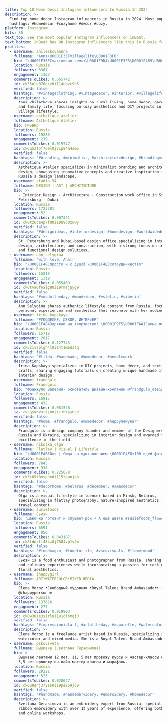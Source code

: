 ```yaml
---
title: Top 10 Home Decor Instagram Influencers In Russia In 2024
description: >-
  Find top home decor Instagram influencers in Russia in 2024. Most popular
  hashtags: #homedecor #cozyhome #decor #cozy.
platform: Instagram
hits: 80
text_top: See the most popular Instagram influencers on inBeat.
text_bottom: inBeat has 80 Instagram influencers like this in Russia for you to contact.
profiles:
  - username: zhilezkovaanna
    fullname: "Anna\U0001F33FVillagelife\U0001F3F0"
    bio: "\U0001F33FСчастливая семья\U0001F9D4\U0001F3FB\U0001F469\U0001F3FB\U0001F467\U0001F467и\U0001F431\U0001F436 \U0001F33FДомСадОгородПироги \U0001F33FВсё о нашей уютной деревенской жизни\U0001F3E1 \U0001F33FЖизнь в стиле #лагом #hygge \U0001F33FДекоратор #diy #vintage #homedecor"
    location: Russia
    followers: 3367
    engagement: 1363
    commentsToLikes: 0.065742
    id: ck55nle076gcz0i114ubzc9b5
    verified: false
    hashtags: '#vintageclothing, #vintagedecor, #interior, #villagelife'
    description: >-
      Anna Zhilezkova shares insights on rural living, home decor, gardening,
      and family life, focusing on cozy aesthetics and DIY projects in her
      village lifestyle.
  - username: asthetique.atelier
    fullname: Asthetique Atelíer
    bio: PNSBHp
    location: Russia
    followers: 19280
    engagement: 239
    commentsToLikes: 0.019747
    id: ck6u53f5f7del0j71p84a4smp
    verified: false
    hashtags: '#branding, #minimalist, #architecturedesign, #brandingmob'
    description: >-
      Asthetique Atelier specializes in minimalist branding and architectural
      design, showcasing innovative concepts and creative inspiration from
      Russia's design landscape.
  - username: studia_54
    fullname: DESIGN | ART | ARCHITECTURE
    bio: >-
      - Interior Design - Architecture - Construction work office in St.
      Petersburg - Dubai
    location: Russia
    followers: 1723281
    engagement: 52
    commentsToLikes: 0.007341
    id: ck0tz6ce4p7f80i19n9c0zuwy
    verified: false
    hashtags: '#designideas, #interiordesign, #homedesign, #worldwidedesign'
    description: >-
      St. Petersburg and Dubai-based design office specializing in interior
      design, architecture, and construction, with a strong focus on innovative
      and functional design solutions.
  - username: ann_selygina
    fullname: 'with love, Ann✨'
    bio: "\U0001F48Cпросто и с душой \U0001F4E5сотрудничество"
    location: Russia
    followers: 15219
    engagement: 1319
    commentsToLikes: 0.055469
    id: ck0tva0f6aig80i19rmtjpyg9
    verified: false
    hashtags: '#moodoftheday, #moodvideo, #estetic, #siberia'
    description: >-
      Ann Selygina shares authentic lifestyle content from Russia, focusing on
      personal experiences and aesthetics that resonate with her audience.
  - username: irina.kapskaya
    fullname: 'РУКОДЕЛИЕ, ДЕКОР, ИНТЕРЬЕР'
    bio: "\U0001FA84Заряжаю на творчество! \U0001F9F5\U0001FAA1Самые полезные и интересные мастер классы! ✂️Научу шить текстильные Домики! \U0001F3E0Буду строить Дом! Жду весны!\U0001F642"
    location: Russia
    followers: 15718
    engagement: 2017
    commentsToLikes: 0.127743
    id: ck5zivzplgh4l0i14t1m6d3lq
    verified: false
    hashtags: '#tilda, #handmade, #homedecor, #needlework'
    description: >-
      Irina Kapskaya specializes in DIY projects, home décor, and textile
      crafts, sharing engaging tutorials on creating unique handmade items for
      interior design.
  - username: frandgulo
    fullname: Frandgulo
    bio: "Франжуло Валерия- основатель дизайн-компании @frandgulo_design \U0001F3C5Член Союза дизайнеров России и Украины \U0001F393Кандидат наук \U0001F3C6Многочисленные награды, грамоты"
    location: Russia
    followers: 16915
    engagement: 432
    commentsToLikes: 0.081526
    id: ck5q58h84rsj00i117blpab5d
    verified: false
    hashtags: '#home, #frandgulo, #homedecor, #happynewyear'
    description: >-
      Frandgulo is a design company founder and member of the Designers Union of
      Russia and Ukraine, specializing in interior design and awarded for
      excellence in the field.
  - username: nikolka_olga
    fullname: Flatlay | Visual | Lifestyle
    bio: "\U0001FAB6Оля | Сюда за вдохновением \U0001F4F8+100 идей фото для тебя \U0001F332Локации | Природа | Эстетика \U0001F9EDTrip #nikolka_vbelarusi \U0001F4CDMinsk.Belarus"
    location: Russia
    followers: 7845
    engagement: 938
    commentsToLikes: 0.225078
    id: ck5c09t8ospnm0i115taunjah
    verified: false
    hashtags: '#decorhome, #belarus, #december, #xmasdecor'
    description: >-
      Olga is a visual lifestyle influencer based in Minsk, Belarus,
      specializing in flatlay photography, nature-inspired aesthetics, and
      travel content.
  - username: susiefoods
    fullname: Сьюзи
    bio: "Девочка готовит и слушает рок ⚡️ А ещё цветы #susiefoods_flowers Сам себе шеф-повар ☕и фуд-фотографер \U0001F30A рецептов! Kursk, Russia"
    location: Russia
    followers: 6591
    engagement: 856
    commentsToLikes: 0.043187
    id: ck8tdnrtf434z0j7884vp1v2m
    verified: false
    hashtags: '#foodmagzn, #foodforlife, #vscovisuals, #flowermood'
    description: >-
      Сьюзи is a food enthusiast and photographer from Russia, sharing recipes
      and culinary experiences while incorporating a passion for rock music and
      floral aesthetics.
  - username: ihappygirl
    fullname: ART•WATERCOLOR•MIXED MEDIA
    bio: >-
      Elena Moroz •Свободный художник •Royal Talens Brand Ambassador• •My life
      @ihappypersonne
    location: Russia
    followers: 137626
    engagement: 273
    commentsToLikes: 0.019903
    id: ck0w381e3s1rl0i191olbmgj0
    verified: false
    hashtags: '#impressionistart, #artoftheday, #aquarelle, #watercolorpainting'
    description: >-
      Elena Moroz is a freelance artist based in Russia, specializing in
      watercolor and mixed media. She is a Royal Talens Brand Ambassador.
  - username: pskovsveta
    fullname: Вышивка (Светлана Герасимова)
    bio: >-
      Вышиваю лентами 12 лет. 11, 5 лет провожу курсы и мастер-классы оф-лайн.
      5,5 лет провожу он-лайн мастер-классы и марафоны.
    location: Russia
    followers: 29221
    engagement: 523
    commentsToLikes: 0.020647
    id: ck0u8qnj37yes0i19pe259jc9
    verified: false
    hashtags: '#handmade, #handembroidery, #embroidery, #homedecor'
    description: >-
      Svetlana Gerasimova is an embroidery expert from Russia, specializing in
      ribbon embroidery with over 12 years of experience, offering both offline
      and online workshops.
---
```


